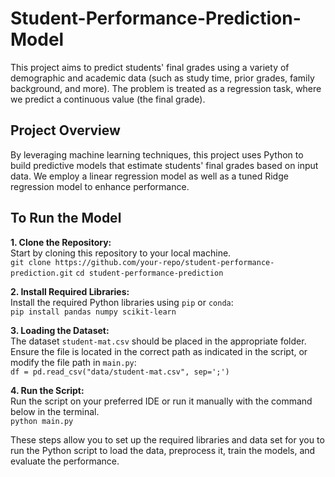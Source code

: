 # Student-Performance-Prediction-Model #

This project aims to predict students' final grades using a variety of demographic and academic data (such as study time, prior grades, family background, and more). The problem is treated as a regression task, where we predict a continuous value (the final grade).

## Project Overview ##
By leveraging machine learning techniques, this project uses Python to build predictive models that estimate students' final grades based on input data. We employ a linear regression model as well as a tuned Ridge regression model to enhance performance.

## To Run the Model ##

**1. Clone the Repository:**<br/>
Start by cloning this repository to your local machine.<br/>
`git clone https://github.com/your-repo/student-performance-prediction.git`
`cd student-performance-prediction`

**2. Install Required Libraries:**<br/>
Install the required Python libraries using `pip` or `conda`:<br/>
`pip install pandas numpy scikit-learn`

**3. Loading the Dataset:**<br/>
The dataset `student-mat.csv` should be placed in the appropriate folder. Ensure the file is located in the correct path as indicated in the script, or modify the file path in `main.py`:<br/>
`df = pd.read_csv("data/student-mat.csv", sep=';')`

**4. Run the Script:**<br/>
Run the script on your preferred IDE or run it manually with the command below in the terminal.<br/>
`python main.py`

These steps allow you to set up the required libraries and data set for you to run the Python script to load the data, preprocess it, train the models, and evaluate the performance. 




